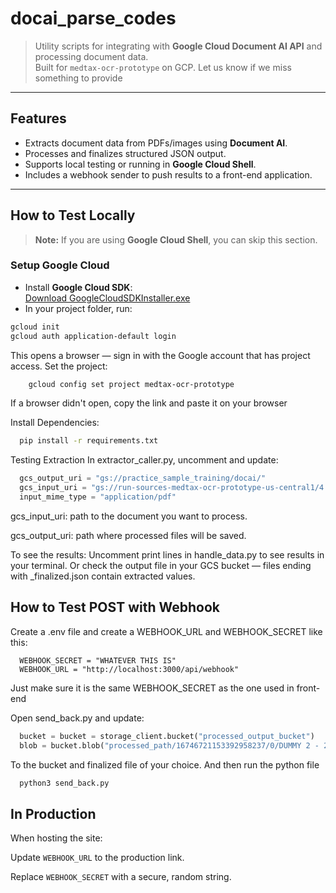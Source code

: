
#  docai_parse_codes

> Utility scripts for integrating with **Google Cloud Document AI API** and processing document data.  
> Built for `medtax-ocr-prototype` on GCP.
> Let us know if we miss something to provide
---

##  Features
- Extracts document data from PDFs/images using **Document AI**.
- Processes and finalizes structured JSON output.
- Supports local testing or running in **Google Cloud Shell**.
- Includes a webhook sender to push results to a front-end application.

---

##  How to Test Locally

> **Note:** If you are using **Google Cloud Shell**, you can skip this section.

### Setup Google Cloud
- Install **Google Cloud SDK**:  
  [Download GoogleCloudSDKInstaller.exe](https://dl.google.com/dl/cloudsdk/channels/rapid/GoogleCloudSDKInstaller.exe)
- In your project folder, run:
```bash
gcloud init
gcloud auth application-default login
```

This opens a browser — sign in with the Google account that has project access.
  Set the project:
```bash
    gcloud config set project medtax-ocr-prototype
```
If a browser didn't open, copy the link and paste it on your browser

Install Dependencies:
```bash
  pip install -r requirements.txt
```

Testing Extraction
In extractor_caller.py, uncomment and update:
```python
  gcs_output_uri = "gs://practice_sample_training/docai/"
  gcs_input_uri = "gs://run-sources-medtax-ocr-prototype-us-central1/4 form 2307 pictures.pdf"
  input_mime_type = "application/pdf"
```

gcs_input_uri: path to the document you want to process.

gcs_output_uri: path where processed files will be saved.

To see the results:
  Uncomment print lines in handle_data.py to see results in your terminal.
  Or check the output file in your GCS bucket — files ending with _finalized.json contain extracted values.

## How to Test POST with Webhook
Create a .env file and create a WEBHOOK_URL and WEBHOOK_SECRET like this:
```env
  WEBHOOK_SECRET = "WHATEVER THIS IS"
  WEBHOOK_URL = "http://localhost:3000/api/webhook"
```
Just make sure it is the same WEBHOOK_SECRET as the one used in front-end

Open send_back.py and update:

```python
  bucket = bucket = storage_client.bucket("processed_output_bucket")
  blob = bucket.blob("processed_path/16746721153392958237/0/DUMMY 2 - 2307 - ROBERT-0_finalized.json")
```
To the bucket and finalized file of your choice.
And then run the python file 

```python
  python3 send_back.py
```

## In Production
When hosting the site:

Update `WEBHOOK_URL` to the production link.

Replace `WEBHOOK_SECRET` with a secure, random string.



